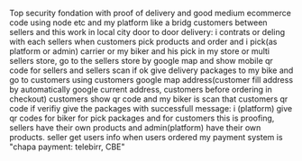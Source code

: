 Top security fondation with proof of delivery and good medium ecommerce code using node etc and my platform like a bridg customers between sellers and this work in local city door to door delivery:
i contrats or deling with each sellers
when customers pick products and order and i pick(as platform or admin) carrier or my biker and his pick in my store
or multi sellers store,
go to the sellers store by google map and show mobile qr code for sellers and
sellers scan if ok give delivery packages to my bike
and go to customers using  customers google map address(customer fill address by automatically google current address, customers before ordering in checkout)
customers show qr code and my biker is scan that customers qr code if verifiy give the packages with successfull message:
i (platform) give qr codes for biker for pick packages and for customers this is proofing,
sellers have their own products and admin(platform) have their own products.
seller get users info when users ordered
my payment system is "chapa payment: telebirr, CBE"
